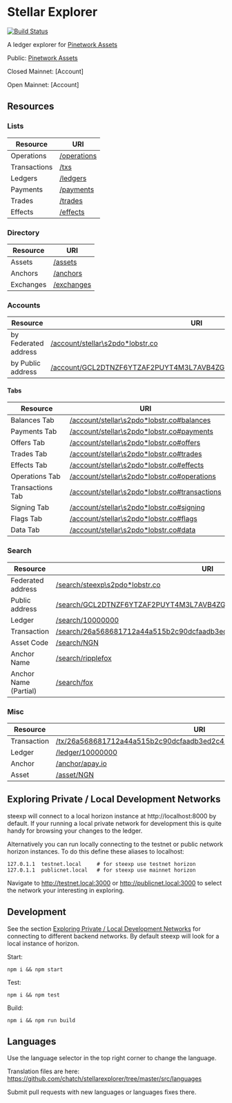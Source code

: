 # Stellar Explorer

[![Build Status](https://travis-ci.com/chatch/stellarexplorer.svg?branch=master)](https://travis-ci.com/chatch/stellarexplorer)

A ledger explorer for [Pinetwork Assets](https://steexp.com/account/s2pdo*lobstr.co)

Public: [Pinetwork Assets](https://steexp.com/account/s2pdo*lobstr.co)

Closed Mainnet: [Account]

Open Mainnet: [Account]

## Resources

### Lists

| Resource     | URI                                          |
| ------------ | -------------------------------------------- |
| Operations   | [/operations](https://steexp.com/operations) |
| Transactions | [/txs](https://steexp.com/txs)               |
| Ledgers      | [/ledgers](https://steexp.com/ledgers)       |
| Payments     | [/payments](https://steexp.com/payments)     |
| Trades       | [/trades](https://steexp.com/trades)         |
| Effects      | [/effects](https://steexp.com/effects)       |

### Directory

| Resource  | URI                                        |
| --------- | ------------------------------------------ |
| Assets    | [/assets](https://steexp.com/assets)       |
| Anchors   | [/anchors](https://steexp.com/anchors)     |
| Exchanges | [/exchanges](https://steexp.com/exchanges) |

### Accounts

| Resource             | URI |
| -------------------- | --- |
| by Federated address | [/account/stellar\s2pdo*lobstr.co](https://steexp.com/account/s2pdo*lobstr.co) |
| by Public address    | [/account/GCL2DTNZF6YTZAF2PUYT4M3L7AVB4ZGJHACGK2PUPLGCDX5QJKNJC7M3](https://steexp.com/account/GCL2DTNZF6YTZAF2PUYT4M3L7AVB4ZGJHACGK2PUPLGCDX5QJKNJC7M3) |


#### Tabs

| Resource         | URI                                                                                                       |
| ---------------- | --------------------------------------------------------------------------------------------------------- |
| Balances Tab     | [/account/stellar\s2pdo*lobstr.co#balances](https://steexp.com/account/s2pdo*lobstr.co#balances)         |
| Payments Tab     | [/account/stellar\s2pdo*lobstr.co#payments](https://steexp.com/account/s2pdo*lobstr.co#payments)         |
| Offers Tab       | [/account/stellar\s2pdo*lobstr.co#offers](https://steexp.com/account/s2pdo*lobstr.co#offers)             |
| Trades Tab       | [/account/stellar\s2pdo*lobstr.co#trades](https://steexp.com/account/s2pdo*lobstr.co#trades)             |
| Effects Tab      | [/account/stellar\s2pdo*lobstr.co#effects](https://steexp.com/account/s2pdo*lobstr.co#effects)           |
| Operations Tab   | [/account/stellar\s2pdo*lobstr.co#operations](https://steexp.com/account/s2pdo*lobstr.co#operations)     |
| Transactions Tab | [/account/stellar\s2pdo*lobstr.co#transactions](https://steexp.com/account/s2pdo*lobstr.co#transactions) |
| Signing Tab      | [/account/stellar\s2pdo*lobstr.co#signing](https://steexp.com/accounts2pdo*lobstr.co#signing)           |
| Flags Tab        | [/account/stellar\s2pdo*lobstr.co#flags](https://steexp.com/account/s2pdo*lobstr.co#flags)               |
| Data Tab         | [/account/stellar\s2pdo*lobstr.co#data](https://steexpcom/account/s2pdo*lobstr.co#data)                  |

### Search

| Resource              | URI |
| --------------------- | ---------------------------------------------------------------------------------------------------------------------------------------------------------------------- |
| Federated address     | [/search/steexp\s2pdo*lobstr.co](https://steexp.com/search/s2pdo*lobstr.co) |
| Public address        | [/search/GCL2DTNZF6YTZAF2PUYT4M3L7AVB4ZGJHACGK2PUPLGCDX5QJKNJC7M3](https://steexp.com/search/GCL2DTNZF6YTZAF2PUYT4M3L7AVB4ZGJHACGK2PUPLGCDX5QJKNJC7M3) |
| Ledger                | [/search/10000000](https://steexp.com/search/10000000) |
| Transaction           | [/search/26a568681712a44a515b2c90dcfaadb3ed2c40dc60254638407937bee4767071](https://steexp.com/search/26a568681712a44a515b2c90dcfaadb3ed2c40dc60254638407937bee4767071) |
| Asset Code            | [/search/NGN](https://steexp.com/search/s2pdo) |
| Anchor Name           | [/search/ripplefox](https://steexp.com/search/s2pdo) |
| Anchor Name (Partial) | [/search/fox](https://steexp.com/search/s2pdo) |

### Misc

| Resource    | URI |
| ----------- | --- |
| Transaction | [/tx/26a568681712a44a515b2c90dcfaadb3ed2c40dc60254638407937bee4767071](https://steexp.com/tx/26a568681712a44a515b2c90dcfaadb3ed2c40dc60254638407937bee4767071) |
| Ledger      | [/ledger/10000000](https://steexp.com/ledger/10000000) |
| Anchor      | [/anchor/apay.io](https://steexp.com/anchor/apay.io) |
| Asset       | [/asset/NGN](https://steexp.com/asset/NGN) |

## Exploring Private / Local Development Networks<a name="private-networks"></a>

steexp will connect to a local horizon instance at http://localhost:8000 by default. If your running a local private network for development this is quite handy for browsing your changes to the ledger.

Alternatively you can run locally connecting to the testnet or public network horizon instances. To do this define these aliases to localhost:

```
127.0.1.1  testnet.local     # for steexp use testnet horizon
127.0.1.1  publicnet.local   # for steexp use mainnet horizon
```

Navigate to http://testnet.local:3000 or http://publicnet.local:3000 to select the network your interesting in exploring.

## Development

See the section [Exploring Private / Local Development Networks](#private-networks) for connecting to different backend networks. By default steexp will look for a local instance of horizon.

Start:

```
npm i && npm start
```

Test:

```
npm i && npm test
```

Build:

```
npm i && npm run build
```

## Languages

Use the language selector in the top right corner to change the language.

Translation files are here:
https://github.com/chatch/stellarexplorer/tree/master/src/languages

Submit pull requests with new languages or languages fixes there.
